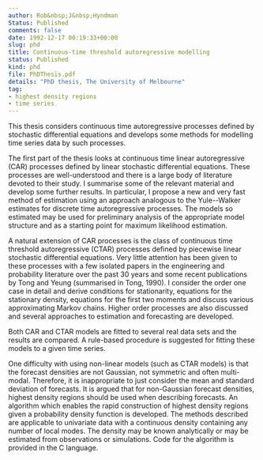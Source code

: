 ```yaml
---
author: Rob&nbsp;J&nbsp;Hyndman
Status: Published
comments: false
date: 1992-12-17 00:19:33+00:00
slug: phd
title: Continuous-time threshold autoregressive modelling
status: Published
kind: phd
file: PhDThesis.pdf
details: "PhD thesis, The University of Melbourne"
tag:
- highest density regions
- time series
---
```


This thesis considers continuous time autoregressive processes defined by stochastic differential equations and develops some methods for modelling time series data by such processes.

The first part of the thesis looks at continuous time linear autoregressive (CAR) processes defined by linear stochastic differential equations. These processes are well-understood and there is a large body of literature devoted to their study. I summarise some of the relevant material and develop some further results. In particular, I propose a new and very fast method of estimation using an approach analogous to the Yule--Walker estimates for discrete time autoregressive processes. The models so estimated may be used for preliminary analysis of the appropriate model structure and as a starting point for maximum likelihood estimation.

A natural extension of CAR processes is the class of continuous time threshold autoregressive (CTAR) processes defined by piecewise linear stochastic differential equations. Very little attention has been given to these processes with a few isolated papers in the engineering and probability literature over the past 30 years and some recent publications by Tong and Yeung (summarised in Tong, 1990). I consider the order one case in detail and derive conditions for stationarity, equations for the stationary density, equations for the first two moments and discuss various approximating Markov chains. Higher order processes are also discussed and several approaches to estimation and forecasting are developed.

Both CAR and CTAR models are fitted to several real data sets and the results are compared. A rule-based procedure is suggested for fitting these models to a given time series.

One difficulty with using non-linear models (such as CTAR models) is that the forecast densities are not Gaussian, not symmetric and often multi-modal. Therefore, it is inappropriate to just consider the mean and standard deviation of forecasts. It is argued that for non-Gaussian forecast densities, highest density regions should be used when describing forecasts. An algorithm which enables the rapid construction of highest density regions given a probability density function is developed. The methods described are applicable to univariate data with a continuous density containing any number of local modes. The density may be known analytically or may be estimated from observations or simulations. Code for the algorithm is provided in the C language.
